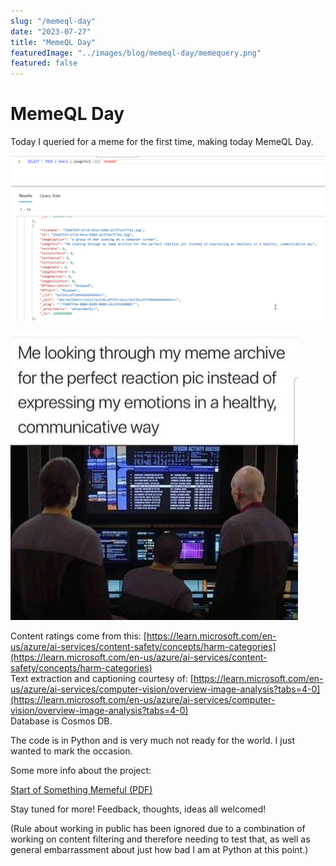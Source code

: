 ```yaml
---
slug: "/memeql-day"
date: "2023-07-27"
title: "MemeQL Day"
featuredImage: "../images/blog/memeql-day/memequery.png"
featured: false
---
```


# MemeQL Day

Today I queried for a meme for the first time, making today MemeQL Day.

![MemeQL Query Interface](../images/blog/memeql-day/memequery.png)

![Meme Image](../images/blog/memeql-day/meme-image.jpg)

Content ratings come from this: [https://learn.microsoft.com/en-us/azure/ai-services/content-safety/concepts/harm-categories](https://learn.microsoft.com/en-us/azure/ai-services/content-safety/concepts/harm-categories)  
Text extraction and captioning courtesy of: [https://learn.microsoft.com/en-us/azure/ai-services/computer-vision/overview-image-analysis?tabs=4-0](https://learn.microsoft.com/en-us/azure/ai-services/computer-vision/overview-image-analysis?tabs=4-0)  
Database is Cosmos DB.

The code is in Python and is very much not ready for the world. I just wanted to mark the occasion.

Some more info about the project:

[Start of Something Memeful (PDF)](https://blog.konthecat.com/content/files/2023/07/Start-of-Something-Memeful.pdf)

Stay tuned for more! Feedback, thoughts, ideas all welcomed!

(Rule about working in public has been ignored due to a combination of working on content filtering and therefore needing to test that, as well as general embarrassment about just how bad I am at Python at this point.)
